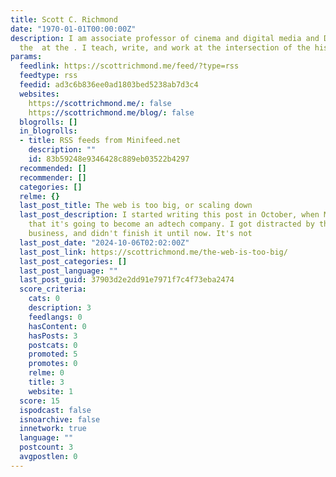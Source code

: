 ```yaml
---
title: Scott C. Richmond
date: "1970-01-01T00:00:00Z"
description: I am associate professor of cinema and digital media and Director of
  the  at the . I teach, write, and work at the intersection of the history of computing,...
params:
  feedlink: https://scottrichmond.me/feed/?type=rss
  feedtype: rss
  feedid: ad3c6b836ee0ad1803bed5238ab7d3c4
  websites:
    https://scottrichmond.me/: false
    https://scottrichmond.me/blog/: false
  blogrolls: []
  in_blogrolls:
  - title: RSS feeds from Minifeed.net
    description: ""
    id: 83b59248e9346428c889eb03522b4297
  recommended: []
  recommender: []
  categories: []
  relme: {}
  last_post_title: The web is too big, or scaling down
  last_post_description: I started writing this post in October, when Mozilla announced
    that it's going to become an adtech company. I got distracted by the professoring
    business, and didn't finish it until now. It's not
  last_post_date: "2024-10-06T02:02:00Z"
  last_post_link: https://scottrichmond.me/the-web-is-too-big/
  last_post_categories: []
  last_post_language: ""
  last_post_guid: 37903d2e2dd91e7971f7c4f73eba2474
  score_criteria:
    cats: 0
    description: 3
    feedlangs: 0
    hasContent: 0
    hasPosts: 3
    postcats: 0
    promoted: 5
    promotes: 0
    relme: 0
    title: 3
    website: 1
  score: 15
  ispodcast: false
  isnoarchive: false
  innetwork: true
  language: ""
  postcount: 3
  avgpostlen: 0
---
```

